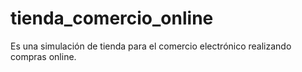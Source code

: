 # tienda_comercio_online
Es una simulación de tienda para el comercio electrónico realizando compras online.

